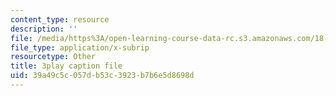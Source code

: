 ```yaml
---
content_type: resource
description: ''
file: /media/https%3A/open-learning-course-data-rc.s3.amazonaws.com/18-01-single-variable-calculus-fall-2006/39a49c5c057db53c3923b7b6e5d8698d_1RLctDS2hUQ.srt
file_type: application/x-subrip
resourcetype: Other
title: 3play caption file
uid: 39a49c5c-057d-b53c-3923-b7b6e5d8698d
---
```

